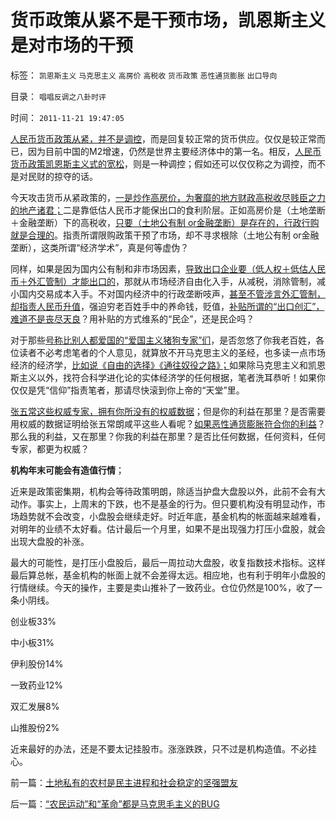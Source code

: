 # 货币政策从紧不是干预市场，凯恩斯主义是对市场的干预

标签： `凯恩斯主义` `马克思主义` `高房价` `高税收` `货币政策` `恶性通货膨胀` `出口导向` 

目录： `唱唱反调之八卦时评`

时间： `2011-11-21 19:47:05`

[人民币货币政策从紧，并不是调控](../../../2008/3/19/通胀、需求萎缩是大敌；货币政策从紧符合股民利益.md)，而是回复较正常的货币供应。仅仅是较正常而已，因为目前中国的M2增速，仍然是世界主要经济体中的第一名。相反，[人民币货币政策凯恩斯主义式的宽松](../../../2010/4/23/凯恩斯主义就是社会主义就是计划经济.md)，则是一种调控；假如还可以仅仅称之为调控，而不是对民财的掠夺的话。

今天攻击货币从紧政策的，[一是炒作高房价，为奢靡的地方财政高税收尽贱臣之力的地产诸君；](../../../2010/10/8/房产税利好房价；低房价主义，高房价信仰和高税收主义.md)二是靠低估人民币才能保出口的食利阶层。正如高房价是（土地垄断＋金融垄断）下的高税收，[只要（土地公有制 or金融垄断）是存在的，行政行购就是合理的](../../../2011/11/15/茅于轼限购侵犯论不成立，行政限购天经地义.md)。指责所谓限购政策干预了市场，却不寻求根除（土地公有制 or金融垄断），这类所谓“经济学术”，真是何等虚伪？

同样，如果是因为国内公有制和非市场因素，[导致出口企业要（低人权＋低估人民币＋外汇管制）才能出口的](../../../2007/11/26/中国以超出历史所有战争损失的代价背走了世界通胀.md)，那就从市场经济自由化入手，从减税，消除管制，减小国内交易成本入手。不对国内经济中的行政垄断吱声，[甚至不管涉言外汇管制，却指责人民币升值](../../../2011/10/14/美国需要一个敌人，谁爱上，谁上！.md)，强迫穷老百姓手中的养命钱，贬值，[补贴所谓的“出口创汇”，难道不是丧尽天良](../../../2009/10/21/人，鬼.md)？用补贴的方式维系的“民企”，还是民企吗？

对于那些[号称比别人都爱国的“爱国主义猪狗专家”们](../../../2009/10/14/张五常教授诺奖蒙冤录再谈中国式诡辩大学无书.md)，是否忽悠了你我老百姓，各位读者不必考虑笔者的个人意见，就算放不开马克思主义的圣经，也多读一点市场经济的经济学，[比如说《自由的选择》《通往奴役之路》；](../../../2011/7/9/自由的选择！重返奴役之路的竭斯底里.md)如果除马克思主义和凯恩斯主义以外，找符合科学进化论的实体经济学的任何根据，笔者洗耳恭听！如果你仅仅是凭“信仰”指责笔者，那请尽快滚到你上帝的“天堂”里。

[张五常这些权威专家，拥有你所没有的权威数据](../../../2008/9/2/不喜欢张五常，朗咸平，宋鸿兵，刘军洛等人的阴谋论.md)；但是你的利益在那里？是否需要用权威的数据证明给张五常朗咸平这些人看呢？[如果恶性通货膨胀符合你的利益](../../../2007/12/3/人民币升值与我国恶性通货膨胀的“不正当关系“.md)？那么我的利益，又在那里？你我的利益在那里？是否比任何数据，任何资料，任何专家，都更为权威？

**机构年末可能会有造值行情**；

近来是政策密集期，机构会等待政策明朗，除适当护盘大盘股以外，此前不会有大动作。事实上，上周末的下跌，也不是基金的行为。但只要机构没有明显动作，市场趋势就不会改变，小盘股会继续走好。时近年底，基金机构的帐面越来越难看，对明年的业绩不太好看。估计最后一个月里，如果不是出现强力打压小盘股，就会出现大盘股的补涨。

最大的可能性，是打压小盘股后，最后一周拉动大盘股，收复指数技术指标。这样最后算总帐，基金机构的帐面上就不会差得太远。相应地，也有利于明年小盘股的行情继续。今天的操作，主要是卖山推补了一致药业。仓位仍然是100%，收了一条小阴线。

创业板33%

中小板31%

伊利股份14%

一致药业12%

双汇发展8%

山推股份2%

近来最好的办法，还是不要太记挂股市。涨涨跌跌，只不过是机构造值。不必挂心。



前一篇：[土地私有的农村是民主进程和社会稳定的坚强盟友](../../../2011/11/21/土地私有的农村是民主进程和社会稳定的坚强盟友.md)

后一篇：[“农民运动”和“革命”都是马克思毛主义的BUG](../../../2011/11/22/“农民运动”和“革命”都是马克思毛主义的BUG.md)